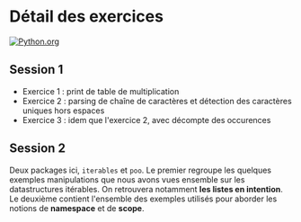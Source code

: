 # Détail des exercices

[![Python.org](https://www.python.org/static/opengraph-icon-200x200.png)](https://www.python.org)

## Session 1

  - Exercice 1 : print de table de multiplication
  - Exercice 2 : parsing de chaîne de caractères et détection des caractères uniques hors espaces
  - Exercice 3 : idem que l'exercice 2, avec décompte des occurences


## Session 2

Deux packages ici, `iterables` et `poo`. 
Le premier regroupe les quelques exemples manipulations que nous avons vues ensemble sur les datastructures itérables. On retrouvera notamment __les listes en intention__.
Le deuxième contient l'ensemble des exemples utilisés pour aborder les notions de __namespace__ et de __scope__.